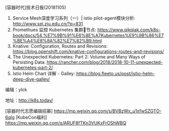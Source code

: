 [容器时代]技术日报(20181105)

1. Service Mesh深度学习系列（一）| istio pilot-agent模块分析: 
<http://www.sel.zju.edu.cn/?p=831>
2. Promethues 监控 Kubernetes 集群节点: <https://www.qikqiak.com/k8s-book/docs/54.%E7%9B%91%E6%8E%A7Kubernetes%E9%9B%86%E7%BE%A4%E8%8A%82%E7%82%B9.html>
3. Knative: Configuration, Routes and Revisions: <https://blog.openshift.com/knative-configurations-routes-and-revisions/>
4. The Unexpected Kubernetes: Part 2: Volume and Many Ways of Persisting Data: <https://rancher.com/blog/2018/2018-10-11-unexpected-kubernetes-part-2/>
5. Istio Helm Chart 详解 - Galley: <https://blog.fleeto.us/post/istio-helm-deep-dive-galley/>

编辑：ylck

地址：http://k8s.today/

[容器时代志愿编辑招募] https://mp.weixin.qq.com/s/BVBzWx_u1xfwSZGTO-6qlg
[KubeCon福利] https://mp.weixin.qq.com/s/ARUF8fTKn3VUKxFrOShWBQ
